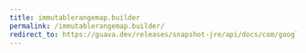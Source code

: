 ```yaml
---
title: immutablerangemap.builder
permalink: /immutablerangemap.builder/
redirect_to: https://guava.dev/releases/snapshot-jre/api/docs/com/google/common/collect/ImmutableRangeMap.Builder.html
---
```

